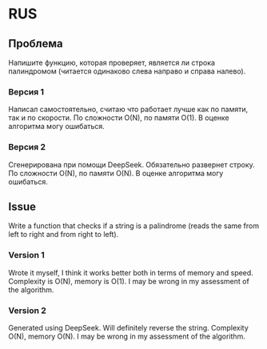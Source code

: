 # RUS
## Проблема
Напишите функцию, которая проверяет, является ли строка палиндромом (читается одинаково слева направо и справа налево).

### Версия 1
Написал самостоятельно, считаю что работает лучше как по памяти, так и по скорости. По сложности O(N), по памяти O(1). В оценке алгоритма могу ошибаться.

### Версия 2
Сгенерирована при помощи DeepSeek. Обязательно развернет строку. По сложности O(N), по памяти O(N). В оценке алгоритма могу ошибаться.

## Issue
Write a function that checks if a string is a palindrome (reads the same from left to right and from right to left).

### Version 1
Wrote it myself, I think it works better both in terms of memory and speed. Complexity is O(N), memory is O(1). I may be wrong in my assessment of the algorithm.

### Version 2
Generated using DeepSeek. Will definitely reverse the string. Complexity O(N), memory O(N). I may be wrong in my assessment of the algorithm.